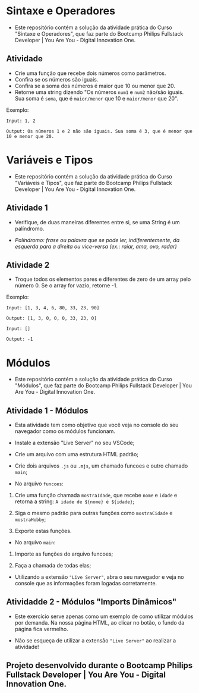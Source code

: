 # Sintaxe e Operadores

* Este repositório contém a solução da atividade prática do Curso "Sintaxe e Operadores", que faz parte do Bootcamp Philips Fullstack Developer | You Are You - Digital Innovation One.

## Atividade
* Crie uma função que recebe dois números como parâmetros.
* Confira se os números são iguais.
* Confira se a soma dos números é maior que 10 ou menor que 20.
* Retorne uma string dizendo "Os números ``num1`` e ``num2`` não/são iguais. Sua soma é ``soma``, que é ``maior/menor`` que 10 e ``maior/menor`` que 20".

Exemplo:

``Input: 1, 2``

``Output: Os números 1 e 2 não são iguais. Sua soma é 3, que é menor que 10 e menor que 20.``

# Variáveis e Tipos

* Este repositório contém a solução da atividade prática do Curso "Variáveis e Tipos", que faz parte do Bootcamp Philips Fullstack Developer | You Are You - Digital Innovation One.

## Atividade 1

* Verifique, de duas maneiras diferentes entre si, se uma String é um palíndromo.

* *Palíndromo: frase ou palavra que se pode ler, indiferentemente, da esquerda para a direita ou vice-versa (ex.: raiar, ama, ovo, radar)*

## Atividade 2

* Troque todos os elementos pares e diferentes de zero de um array pelo número 0. Se o array for vazio, retorne -1.

Exemplo: 

``Input: [1, 3, 4, 6, 80, 33, 23, 90]``

``Output: [1, 3, 0, 0, 0, 33, 23, 0]``

``Input: []``

``Output: -1``

# Módulos

* Este repositório contém a solução da atividade prática do Curso "Módulos", que faz parte do Bootcamp Philips Fullstack Developer | You Are You - Digital Innovation One.

## Atividade 1 - Módulos

* Esta atividade tem como objetivo que você veja no console do seu navegador como os módulos funcionam.

* Instale a extensão "Live Server" no seu VSCode;

* Crie um arquivo com uma estrutura HTML padrão;

* Crie dois arquivos ``.js`` ou ``.mjs``, um chamado funcoes e outro chamado ``main``;

* No arquivo ``funcoes``:

1) Crie uma função chamada ``mostraIdade``, que recebe ``nome`` e ``idade`` e retorna a string: ``A idade de ${nome} é ${idade}``;

2) Siga o mesmo padrão para outras funções como ``mostraCidade`` e ``mostraHobby``;

3) Exporte estas funções.

* No arquivo ``main``:

1) Importe as funções do arquivo funcoes;

2) Faça a chamada de todas elas;

* Utilizando a extensão ``"Live Server"``, abra o seu navegador e veja no console que as informações foram logadas corretamente.

## Atividadde 2 - Módulos "Imports Dinâmicos"

* Este exercício serve apenas como um exemplo de como utilizar módulos por demanda. Na nossa página HTML, ao clicar no botão, o fundo da página fica vermelho.

* Não se esqueça de utilizar a extensão ``"Live Server"`` ao realizar a atividade!

## Projeto desenvolvido durante o Bootcamp Philips Fullstack Developer | You Are You - Digital Innovation One.
